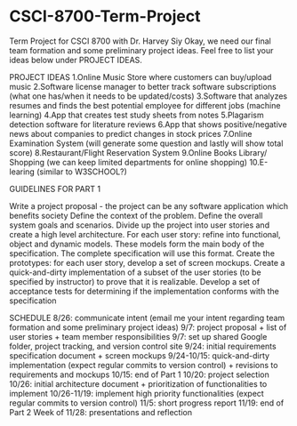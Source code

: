 # CSCI-8700-Term-Project
Term Project for CSCI 8700 with Dr. Harvey Siy
Okay, we need our final team formation and some preliminary project ideas.  Feel free to list your ideas below under PROJECT IDEAS.

PROJECT IDEAS
1.Online Music Store where customers can buy/upload music
2.Software license manager to better track software subscriptions (what one has/when it needs to be updated/costs)
3.Software that analyzes resumes and finds the best potential employee for different jobs (machine learning)
4.App that creates test study sheets from notes
5.Plagarism detection software for literature reviews
6.App that shows positive/negative news about companies to predict changes in stock prices
7.Online Examination System (will generate some question and lastly will show total score)
8.Restaurant/Flight Reservation System
9.Online Books Library/ Shopping (we can keep limited departments for online shopping)
10.E-learing (similar to W3SCHOOL?)

GUIDELINES FOR PART 1

Write a project proposal - the project can be any software application which benefits society
Define the context of the problem.
Define the overall system goals and scenarios.
Divide up the project into user stories and create a high level architecture. For each user story: refine into functional, object and dynamic models.
These models form the main body of the specification. The complete specification will use this format.
Create the prototypes: for each user story, develop a set of screen mockups.
Create a quick-and-dirty implementation of a subset of the user stories (to be specified by instructor) to prove that it is realizable.
Develop a set of acceptance tests for determining if the implementation conforms with the specification

SCHEDULE
8/26: communicate intent (email me your intent regarding team formation and some preliminary project ideas)
9/7: project proposal + list of user stories + team member responsibilities
9/7: set up shared Google folder, project tracking, and version control site
9/24: initial requirements specification document + screen mockups
9/24-10/15: quick-and-dirty implementation (expect regular commits to version control) + revisions to requirements and mockups
10/15: end of Part 1
10/20: project selection
10/26: initial architecture document + prioritization of functionalities to implement
10/26-11/19: implement high priority functionalities (expect regular commits to version control)
11/5: short progress report
11/19: end of Part 2
Week of 11/28: presentations and reflection
